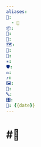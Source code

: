 ```yaml
---
aliases: 
📁:
  - 📍
📦: 
💱: 
🔀: 
🗺️: 
🎨: 
🏁: 
✳️: 
🛡️: 
⚖️: 
⤴️: 
🖼️: 
📍: 
🔤: 
🎛️: 
📅: {{date}}
---
```

# #📍
